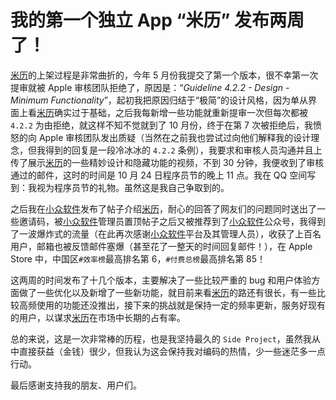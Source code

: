 # 我的第一个独立 App “米历” 发布两周了！

[米历](https://m-calendar.yuanx.me)的上架过程是非常曲折的，今年 5 月份我提交了第一个版本，很不幸第一次提审就被 Apple 审核团队拒绝了，原因是：“_Guideline 4.2.2 - Design - Minimum Functionality_”，起初我把原因归结于“极简”的设计风格，因为单从界面上看[米历](https://m-calendar.yuanx.me)确实过于基础，之后我每新增一些功能就重新提审一次但每次都被 `4.2.2` 为由拒绝，就这样不知不觉就到了 10 月份，终于在第 7 次被拒绝后，我愤怒的向 Apple 审核团队发出质疑（当然在之前我也尝试过向他们解释我的设计理念，但我得到的回复是一段冷冰冰的 `4.2.2` 条例），我要求和审核人员沟通并且上传了展示[米历](https://m-calendar.yuanx.me)的一些精妙设计和隐藏功能的视频，不到 30 分钟，我便收到了审核通过的邮件，这时的时间是 10 月 24 日程序员节的晚上 11 点。我在 QQ 空间写到：我视为程序员节的礼物。虽然这是我自己争取到的。

之后我在[小众软件](https://meta.appinn.net/t/topic/37424/60)发布了帖子介绍[米历](https://m-calendar.yuanx.me)，耐心的回答了网友们的问题同时送出了一些邀请码，被[小众软件](https://meta.appinn.net)管理员置顶帖子之后又被推荐到了[小众软件](https://meta.appinn.net)公众号，我得到了一波爆炸式的流量（在此再次感谢[小众软件](https://meta.appinn.net)平台及其管理人员），收获了上百名用户，邮箱也被反馈邮件塞爆（甚至花了一整天的时间回复邮件！），在 Apple Store 中，中国区`#效率榜`最高排名第 6，`#付费总榜`最高排名第 85！

这两周的时间发布了十几个版本，主要解决了一些比较严重的 bug 和用户体验方面做了一些优化以及新增了一些新功能，就目前来看[米历](https://m-calendar.yuanx.me)的路还有很长，有一些比较高频使用的功能还没推出，接下来的挑战就是保持一定的频率更新，服务好现有的用户，以谋求[米历](https://m-calendar.yuanx.me)在市场中长期的占有率。

总的来说，这是一次非常棒的历程，也是我坚持最久的 `Side Project`，虽然我从中直接获益（金钱）很少，但我认为这会保持我对编码的热情，少一些迷茫多一点行动。

最后感谢支持我的朋友、用户们。